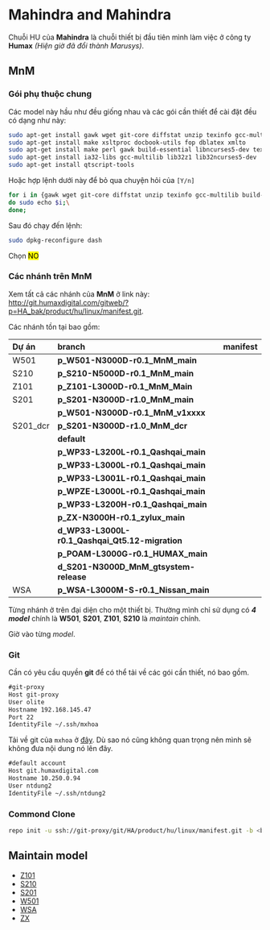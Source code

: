 # Mahindra and Mahindra

Chuỗi HU của __Mahindra__ là chuỗi thiết bị đầu tiên mình làm việc ở công ty __Humax__ _(Hiện giờ đã đổi thành Marusys)_.

## MnM
### Gói phụ thuộc chung

Các model này hầu như đều giống nhau và các gói cần thiết để cài đặt đều có dạng như này:

```bash
sudo apt-get install gawk wget git-core diffstat unzip texinfo gcc-multilib build-essential chrpath socat cpio python python3 python3-pip python3-pexpect xz-utils debianutils iputils-ping python3-git python3-jinja2 libegl1-mesa libsdl1.2-dev pylint3 xterm qt4-dev-tools
sudo apt-get install make xsltproc docbook-utils fop dblatex xmlto
sudo apt-get install make perl gawk build-essential libncurses5-dev texinfo bison flex autoconf
sudo apt-get install ia32-libs gcc-multilib lib32z1 lib32ncurses5-dev
sudo apt-get install qtscript-tools
```

Hoặc hợp lệnh dưới này để bỏ qua chuyện hỏi của `[Y/n]`

```bash
for i in {gawk wget git-core diffstat unzip texinfo gcc-multilib build-essential chrpath socat cpio python python3 python3-pip python3-pexpect xz-utils debianutils iputils-ping python3-git python3-jinja2 libegl1-mesa libsdl1.2-dev pylint3 xterm qt4-dev-tools make xsltproc docbook-utils fop dblatex xmlto perl gawk build-essential libncurses5-dev texinfo bison flex autoconf ia32-libs gcc-multilib lib32z1 lib32ncurses5-dev qtscript-tools};\
do sudo echo $i;\
done;
```
Sau đó chạy đến lệnh:
```bash
sudo dpkg-reconfigure dash
```

Chọn <mark>NO</mark>

### Các nhánh trên MnM

Xem tất cả các nhánh của __MnM__ ở link này: http://git.humaxdigital.com/gitweb/?p=HA_bak/product/hu/linux/manifest.git.

Các nhánh tồn tại bao gồm:

| Dự án    | branch                                          | manifest |
| :------- | :---------------------------------------------- | :------- |
| W501     | __p_W501-N3000D-r0.1_MnM_main__                 |          |
| S210     | __p_S210-N5000D-r0.1_MnM_main__                 |          |
| Z101     | __p_Z101-L3000D-r0.1_MnM_Main__                 |          |
| S201     | __p_S201-N3000D-r1.0_MnM_main__                 |          |
|          | __p_W501-N3000D-r0.1_MnM_v1xxxx__               |          |
| S201_dcr | __p_S201-N3000D-r1.0_MnM_dcr__                  |          |
|          | __default__                                     |          |
|          | __p_WP33-L3200L-r0.1_Qashqai_main__             |          |
|          | __p_WP33-L3000L-r0.1_Qashqai_main__             |          |
|          | __p_WP33-L3001L-r0.1_Qashqai_main__             |          |
|          | __p_WPZE-L3000L-r0.1_Qashqai_main__             |          |
|          | __p_WP33-L3200H-r0.1_Qashqai_main__             |          |
|          | __p_ZX-N3000H-r0.1_zylux_main__                 |          |
|          | __d_WP33-L3000L-r0.1_Qashqai_Qt5.12-migration__ |          |
|          | __p_POAM-L3000G-r0.1_HUMAX_main__               |          |
|          | __d_S201-N3000D_MnM_gtsystem-release__          |          |
| WSA      | __p_WSA-L3000M-S-r0.1_Nissan_main__             |          |

Từng nhánh ở trên đại diện cho một thiết bị. Thường mình chỉ sử dụng có ___4 model___ chính là __W501__, __S201__, __Z101__, __S210__ là _maintain_ chính.


Giờ vào từng _model_.

### Git

Cần có yêu cầu quyền __git__ để có thể tải về các gói cần thiết, nó bao gồm.

```txt
#git-proxy
Host git-proxy
User olite
Hostname 192.168.145.47
Port 22
IdentityFile ~/.ssh/mxhoa
```

Tải về git của `mxhoa` ở [đây](https://wiki.humaxdigital.com/pages/viewpageattachments.action?pageId=74360984). Dù sao nó cũng không quan trọng nên mình sẽ không đưa nội dung nó lên đây.

```txt
#default account
Host git.humaxdigital.com
Hostname 10.250.0.94
User ntdung2
IdentityFile ~/.ssh/ntdung2
```
### Commond Clone

```bash
repo init -u ssh://git-proxy/git/HA/product/hu/linux/manifest.git -b <branch>
```
## Maintain model
- [Z101](./z101.md)
- [S210](./s210.md)
- [S201](./s201.md)
- [W501](./w501.md)
- [WSA](./wsa.md)
- [ZX](./zx.md)
